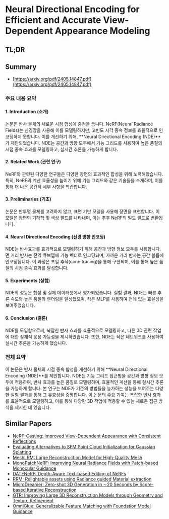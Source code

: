 # Neural Directional Encoding for Efficient and Accurate View-Dependent Appearance Modeling
## TL;DR
## Summary
- [https://arxiv.org/pdf/2405.14847.pdf](https://arxiv.org/pdf/2405.14847.pdf)

### 주요 내용 요약

#### 1. Introduction (소개)
논문은 반사 물체의 새로운 시점 합성에 중점을 둡니다. NeRF(Neural Radiance Fields)는 신경망을 사용해 이를 모델링하지만, 고빈도 시각 종속 정보를 효율적으로 인코딩하지 못합니다. 이를 개선하기 위해, **Neural Directional Encoding (NDE)**가 제안되었습니다. NDE는 공간과 방향 모두에서 기능 그리드를 사용하여 높은 품질의 시점 종속 효과를 모델링하고, 실시간 추론을 가능하게 합니다.

#### 2. Related Work (관련 연구)
NeRF와 관련된 다양한 연구들은 다양한 장면의 효과적인 합성을 위해 노력해왔습니다. 특히, NeRF의 계산 효율성을 높이기 위해 기능 그리드와 같은 기술들을 소개하며, 이를 통해 더 나은 공간적 세부 사항을 학습합니다. 

#### 3. Preliminaries (기초)
논문은 반투명 물체를 고려하지 않고, 표면 기반 모델을 사용해 장면을 표현합니다. 이 모델은 장면의 기하학 및 색상 필드를 나타내며, 이는 추후 NeRF의 밀도 필드로 변환됩니다.

#### 4. Neural Directional Encoding (신경 방향 인코딩)
NDE는 반사효과를 효과적으로 모델링하기 위해 공간과 방향 정보 모두를 사용합니다. 먼 거리 반사는 전역 큐브맵에 기능 벡터로 인코딩되며, 가까운 거리 반사는 공간 볼륨에 인코딩됩니다. 이 과정은 포일 추적(cone tracing)을 통해 구현되며, 이를 통해 높은 품질의 시점 종속 효과를 달성합니다.

#### 5. Experiments (실험)
NDE의 성능은 합성 및 실제 데이터셋에서 평가되었습니다. 실험 결과, NDE는 빠른 추론 속도와 높은 품질의 렌더링을 달성했으며, 작은 MLP를 사용하여 전례 없는 효율성을 보여주었습니다.

#### 6. Conclusion (결론)
NDE를 도입함으로써, 복잡한 반사 효과를 효율적으로 모델링하고, 다른 3D 관련 작업에 대한 잠재적 응용 가능성을 제시하였습니다. 또한, NDE는 작은 네트워크를 사용하여 실시간 추론을 가능하게 했습니다.

### 전체 요약
이 논문은 반사 물체의 시점 종속 합성을 개선하기 위해 **Neural Directional Encoding (NDE)**를 제안합니다. NDE는 기능 그리드 접근법을 공간과 방향 정보 모두에 적용하여, 반사 효과를 높은 품질로 모델링하며, 효율적인 계산을 통해 실시간 추론을 가능하게 합니다. 본 연구는 NDE가 기존의 방법들을 능가하는 성능을 보여주는 다양한 실험 결과를 통해 그 유효성을 증명합니다. 이 논문의 주요 기여는 복잡한 반사 효과를 효율적으로 모델링하고, 이를 통해 다양한 3D 작업에 적용할 수 있는 새로운 접근 방식을 제시한 데 있습니다.

## Similar Papers
- [NeRF-Casting: Improved View-Dependent Appearance with Consistent Reflections](2405.14871.md)
- [Evaluating Alternatives to SFM Point Cloud Initialization for Gaussian Splatting](2404.12547.md)
- [MeshLRM: Large Reconstruction Model for High-Quality Mesh](2404.12385.md)
- [MonoPatchNeRF: Improving Neural Radiance Fields with Patch-based Monocular Guidance](2404.08252.md)
- [DATENeRF: Depth-Aware Text-based Editing of NeRFs](2404.04526.md)
- [RRM: Relightable assets using Radiance guided Material extraction](2407.06397.md)
- [MicroDreamer: Zero-shot 3D Generation in $\sim$20 Seconds by Score-based Iterative Reconstruction](2404.19525.md)
- [GTR: Improving Large 3D Reconstruction Models through Geometry and Texture Refinement](2406.05649.md)
- [OmniGlue: Generalizable Feature Matching with Foundation Model Guidance](2405.12979.md)
